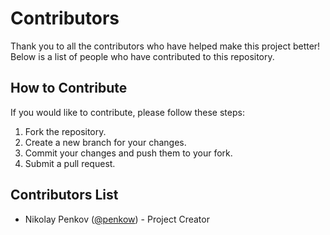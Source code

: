 # Contributors

Thank you to all the contributors who have helped make this project better! Below is a list of people who have contributed to this repository.

## How to Contribute
If you would like to contribute, please follow these steps:
1. Fork the repository.
2. Create a new branch for your changes.
3. Commit your changes and push them to your fork.
4. Submit a pull request.

## Contributors List

- Nikolay Penkov ([@penkow](https://github.com/penkow)) - Project Creator
